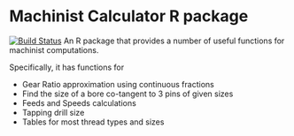 # Machinist Calculator R package

[![Build Status](https://travis-ci.org/jariou/machcalc.svg)](https://travis-ci.org/jariou/machcalc)
An R package that provides a number of useful functions for machinist computations.

Specifically, it has functions for

- Gear Ratio approximation using continuous fractions
- Find the size of a bore co-tangent to 3 pins of given sizes
- Feeds and Speeds calculations
- Tapping drill size
- Tables for most thread types and sizes

